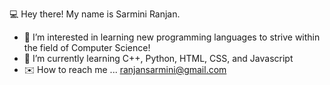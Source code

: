 💻 Hey there! My name is Sarmini Ranjan.
- 🌱 I’m interested in learning new programming languages to strive within the field of Computer Science!
- 🌱 I’m currently learning C++, Python, HTML, CSS, and Javascript 
- ✉️ How to reach me ... ranjansarmini@gmail.com

<!---
SarminiR/SarminiR is a ✨ special ✨ repository because its `README.md` (this file) appears on your GitHub profile.
You can click the Preview link to take a look at your changes.
--->
